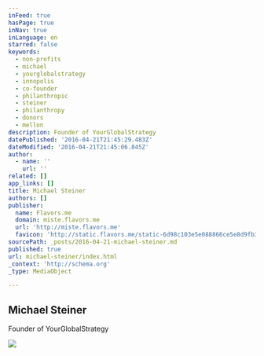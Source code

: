 ```yaml
---
inFeed: true
hasPage: true
inNav: true
inLanguage: en
starred: false
keywords:
  - non-profits
  - michael
  - yourglobalstrategy
  - innopolis
  - co-founder
  - philanthropic
  - steiner
  - philanthropy
  - donors
  - mellon
description: Founder of YourGlobalStrategy
datePublished: '2016-04-21T21:45:29.483Z'
dateModified: '2016-04-21T21:45:06.845Z'
author:
  - name: ''
    url: ''
related: []
app_links: []
title: Michael Steiner
authors: []
publisher:
  name: Flavors.me
  domain: miste.flavors.me
  url: 'http://miste.flavors.me'
  favicon: 'http://static.flavors.me/static-6d98c103e5e088866ce5e8d9fb36e8a28a27c493/sprites/shared/favicon.ico'
sourcePath: _posts/2016-04-21-michael-steiner.md
published: true
url: michael-steiner/index.html
_context: 'http://schema.org'
_type: MediaObject

---
```

<article style=""><h1>Michael Steiner</h1><p>Founder of YourGlobalStrategy</p><img src="https://s3-us-west-2.amazonaws.com/the-grid-img/p/c57eeb6dbb39e9c7d5260489f53e13929890e4b9.jpg" /></article>